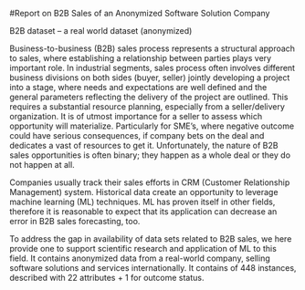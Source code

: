 #Report on B2B Sales of an Anonymized Software Solution Company

B2B dataset – a real world dataset (anonymized)

Business-to-business (B2B) sales process represents a structural approach to sales, where establishing a relationship between parties plays very important role. In industrial segments, sales process often involves different business divisions on both sides (buyer, seller) jointly developing a project into a stage, where needs and expectations are well defined and the general parameters reflecting the delivery of the project are outlined. This requires a substantial resource planning, especially from a seller/delivery organization. It is of utmost importance for a seller to assess which opportunity will materialize. Particularly for SME’s, where negative outcome could have serious consequences, if company bets on the deal and dedicates a vast of resources to get it. Unfortunately, the nature of B2B sales opportunities is often binary; they happen as a whole deal or they do not happen at all.

Companies usually track their sales efforts in CRM (Customer Relationship Management) system. Historical data create an opportunity to leverage machine learning (ML) techniques. ML has proven itself in other fields, therefore it is reasonable to expect that its application can decrease an error in B2B sales forecasting, too.

To address the gap in availability of data sets related to B2B sales, we here provide one to support scientific research and application of ML to this field. It contains anonymized data from a real-world company, selling software solutions and services internationally. It contains of 448 instances, described with 22 attributes + 1 for outcome status.